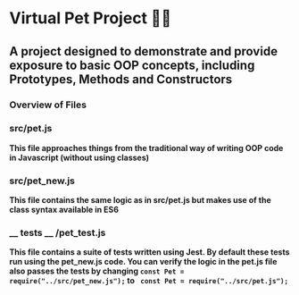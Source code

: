 # Virtual Pet Project 🐶🐱

## A project designed to demonstrate and provide exposure to basic OOP concepts, including Prototypes, Methods and Constructors

### Overview of Files

### src/pet.js<b>
This file approaches things from the traditional way of writing
OOP code in Javascript (without using classes)

### src/pet_new.js
This file contains the same logic as in src/pet.js
but makes use of the class syntax available in ES6

### __ tests __ /pet_test.js
This file contains a suite of tests written using Jest. By default these tests
run using the pet_new.js code. You can verify the logic in the pet.js file 
also passes the tests by changing ``` const Pet = require("../src/pet_new.js"); ```
to ``` const Pet = require("../src/pet.js");``` 
